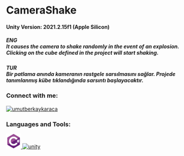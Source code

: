 # CameraShake
<h4>Unity Version: 2021.2.15f1 (Apple Silicon)<br><h4>


<h5>
  ENG
  <br>
  It causes the camera to shake randomly in the event of an explosion. Clicking on the cube defined in the project will start shaking.<h5>
  

<h5>
  TUR
  <br>
  Bir patlama anında kameranın rastgele sarsılmasını sağlar. Projede tanımlanmış kübe tıklandığında sarsıntı başlayacaktır.<h5>


  <h3 align="left">Connect with me:</h3>
<p align="left">
<a href="https://linkedin.com/in/umutberkaykaraca" target="blank"><img align="center" src="https://raw.githubusercontent.com/rahuldkjain/github-profile-readme-generator/master/src/images/icons/Social/linked-in-alt.svg" alt="umutberkaykaraca" height="30" width="40" /></a>
</p>

<h3 align="left">Languages and Tools:</h3>
<p align="left"> <a href="https://www.w3schools.com/cs/" target="_blank" rel="noreferrer"> <img src="https://raw.githubusercontent.com/devicons/devicon/master/icons/csharp/csharp-original.svg" alt="csharp" width="40" height="40"/> </a> <a href="https://unity.com/" target="_blank" rel="noreferrer"> <img src="https://www.vectorlogo.zone/logos/unity3d/unity3d-icon.svg" alt="unity" width="40" height="40"/> </a> </p>